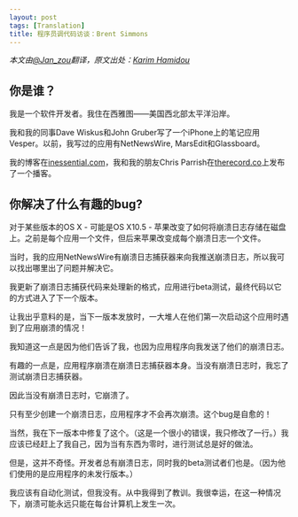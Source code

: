 ```yaml
---
layout: post
tags: [Translation]
title: 程序员调代码访谈：Brent Simmons
---
```


*本文由[@Jan_zou](http://blog.jobbole.com/author/janzou/)翻译，原文出处：[Karim Hamidou](http://debuggers.co/obj-c/mac/2014/05/01/Brent-Simmons.html)*


## 你是谁？
我是一个软件开发者。我住在西雅图——美国西北部太平洋沿岸。

我和我的同事Dave Wiskus和John Gruber写了一个iPhone上的笔记应用Vesper。以前，我写过的应用有NetNewsWire, MarsEdit和Glassboard。

我的博客在[inessential.com](http://inessential.com/)，我和我的朋友Chris Parrish在[therecord.co](http://therecord.co/)上发布了一个播客。


## 你解决了什么有趣的bug?

对于某些版本的OS X - 可能是OS X10.5 - 苹果改变了如何将崩溃日志存储在磁盘上。之前是每个应用一个文件，但后来苹果改变成每个崩溃日志一个文件。

当时，我的应用NetNewsWire有崩溃日志捕获器来向我推送崩溃日志，所以我可以找出哪里出了问题并解决它。

我更新了崩溃日志捕获代码来处理新的格式，应用进行beta测试，最终代码以它的方式进入了下一个版本。

让我出乎意料的是，当下一版本发放时，一大堆人在他们第一次启动这个应用时遇到了应用崩溃的情况！

我知道这一点是因为他们告诉了我，也因为应用程序向我发送了他们的崩溃日志。

有趣的一点是，应用程序崩溃在崩溃日志捕获器本身。当没有崩溃日志时，我忘了测试崩溃日志捕获器。

因此当没有崩溃日志时，它崩溃了。

只有至少创建一个崩溃日志，应用程序才不会再次崩溃。这个bug是自愈的！

当然，我在下一版本中修复了这个。（这是一个很小的错误，我只修改了一行。）我应该已经赶上了我自己，因为当有东西为零时，进行测试总是好的做法。

但是，这并不奇怪。开发者总有崩溃日志，同时我的beta测试者们也是。（因为他们使用的是应用程序的未发行版本。）

我应该有自动化测试，但我没有。从中我得到了教训。我很幸运，在这一种情况下，崩溃可能永远只能在每台计算机上发生一次。
